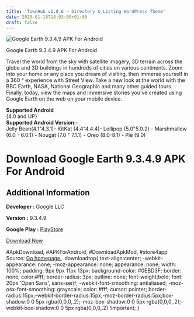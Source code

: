 ```yaml
---
title: 'TownHub v1.0.6 – Directory & Listing WordPress Theme'
date: 2020-01-18T18:03:00+01:00
draft: false
---
```


![Google Earth 9.3.4.9 APK For Android](https://i0.wp.com/apkhome.net/wp-content/uploads/2020/01/Google-Earth-9.3.4.9.png "Google Earth 9.3.4.9 APK For Android")

  

Google Earth 9.3.4.9 APK For Android

Travel the world from the sky with satellite imagery, 3D terrain across the globe and 3D buildings in hundreds of cities on various continents. Zoom into your home or any place you dream of visiting, then immerse yourself in a 360 ° experience with Street View. Take a new look at the world with the BBC Earth, NASA, National Geographic and many other guided tours. Finally, today, view the maps and immersive stories you've created using Google Earth on the web on your mobile device.

**Supported Android**  
{4.0 and UP}  
**Supported Android Version**:-  
Jelly Bean(4.1"4.3.1)- KitKat (4.4"4.4.4)- Lollipop (5.0"5.0.2) - Marshmallow (6.0 - 6.0.1) - Nougat (7.0 " 7.1.1) - Oreo (8.0-8.1) - Pie (9.0)

Download Google Earth 9.3.4.9 APK For Android
=============================================

Additional Information
----------------------

**Developer :** Google LLC

**Version :** 9.3.4.9

**Google Play :** [PlayStore](https://play.google.com/store/apps/details?id=com.google.earth)

  

[Download Now](https://store4app.co/post/google-earth-9-3-4-9-apk-for-android_1579367493)

  
#ApkDownload, #APKForAndroid, #DownloadApkMod, #store4app  
Source: [Go homepage.](https://store4app.co/post/google-earth-9-3-4-9-apk-for-android_1579367493) .downloadtop{ text-align:center; -webkit-appearance: none; -moz-appearance: none; appearance: none; width: 100%; padding: 9px 9px 11px 13px; background-color: #0EBD3F; border: none; color:#fff; border-radius: 3px; outline: none; font-weight;bold; font: 20px 'Open Sans', sans-serif; -webkit-font-smoothing: antialiased; -moz-osx-font-smoothing: grayscale; color: #fff; cursor: pointer; border-radius:15px;-webkit-border-radius:15px;-moz-border-radius:5px;box-shadow:0 0 5px rgba(0,0,0,.2);-moz-box-shadow:0 0 5px rgba(0,0,0,.2);-webkit-box-shadow:0 0 5px rgba(0,0,0,.2) !important; }